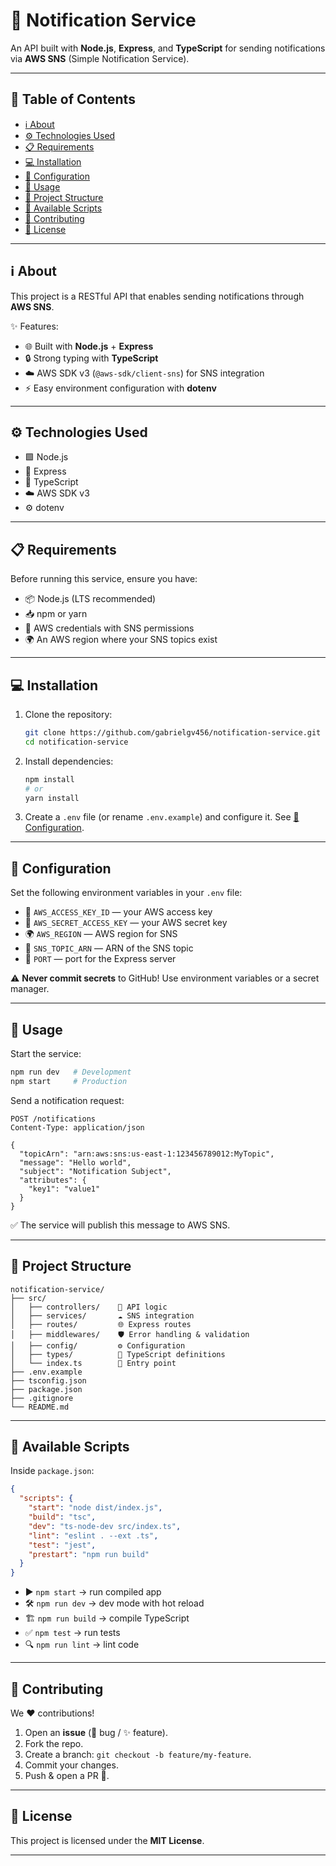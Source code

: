 # 🔔 Notification Service

An API built with **Node.js**, **Express**, and **TypeScript** for sending notifications via **AWS SNS** (Simple Notification Service).

---

## 📑 Table of Contents

- [ℹ️ About](#️-about)  
- [⚙️ Technologies Used](#️-technologies-used)  
- [📋 Requirements](#-requirements)  
- [💻 Installation](#-installation)  
- [🔧 Configuration](#-configuration)  
- [🚀 Usage](#-usage)  
- [📂 Project Structure](#-project-structure)  
- [📜 Available Scripts](#-available-scripts)  
- [🤝 Contributing](#-contributing)  
- [📄 License](#-license)  

---

## ℹ️ About

This project is a RESTful API that enables sending notifications through **AWS SNS**.  

✨ Features:
- 🌐 Built with **Node.js** + **Express**  
- 🔒 Strong typing with **TypeScript**  
- ☁️ AWS SDK v3 (`@aws-sdk/client-sns`) for SNS integration  
- ⚡ Easy environment configuration with **dotenv**  

---

## ⚙️ Technologies Used

- 🟩 Node.js  
- 🚂 Express  
- 📝 TypeScript  
- ☁️ AWS SDK v3  
- ⚙️ dotenv  

---

## 📋 Requirements

Before running this service, ensure you have:

- 📦 Node.js (LTS recommended)  
- 📥 npm or yarn  
- 🔑 AWS credentials with SNS permissions  
- 🌍 An AWS region where your SNS topics exist  

---

## 💻 Installation

1. Clone the repository:

   ```bash
   git clone https://github.com/gabrielgv456/notification-service.git
   cd notification-service
   ```

2. Install dependencies:

   ```bash
   npm install
   # or
   yarn install
   ```

3. Create a `.env` file (or rename `.env.example`) and configure it. See [🔧 Configuration](#-configuration).

---

## 🔧 Configuration

Set the following environment variables in your `.env` file:

- 🔑 `AWS_ACCESS_KEY_ID` — your AWS access key  
- 🔑 `AWS_SECRET_ACCESS_KEY` — your AWS secret key  
- 🌍 `AWS_REGION` — AWS region for SNS  
- 📢 `SNS_TOPIC_ARN` — ARN of the SNS topic  
- 🔌 `PORT` — port for the Express server  

⚠️ **Never commit secrets** to GitHub! Use environment variables or a secret manager.

---

## 🚀 Usage

Start the service:

```bash
npm run dev   # Development
npm start     # Production
```

Send a notification request:

```http
POST /notifications
Content-Type: application/json

{
  "topicArn": "arn:aws:sns:us-east-1:123456789012:MyTopic",
  "message": "Hello world",
  "subject": "Notification Subject",
  "attributes": {
    "key1": "value1"
  }
}
```

✅ The service will publish this message to AWS SNS.

---

## 📂 Project Structure

```
notification-service/
├── src/
│   ├── controllers/    🎯 API logic
│   ├── services/       ☁️ SNS integration
│   ├── routes/         🌐 Express routes
│   ├── middlewares/    🛡️ Error handling & validation
│   ├── config/         ⚙️ Configuration
│   ├── types/          📝 TypeScript definitions
│   └── index.ts        🚀 Entry point
├── .env.example
├── tsconfig.json
├── package.json
├── .gitignore
└── README.md
```

---

## 📜 Available Scripts

Inside `package.json`:

```json
{
  "scripts": {
    "start": "node dist/index.js",
    "build": "tsc",
    "dev": "ts-node-dev src/index.ts",
    "lint": "eslint . --ext .ts",
    "test": "jest",
    "prestart": "npm run build"
  }
}
```

- ▶️ `npm start` → run compiled app  
- 🛠️ `npm run dev` → dev mode with hot reload  
- 🏗️ `npm run build` → compile TypeScript  
- ✅ `npm test` → run tests  
- 🔍 `npm run lint` → lint code  

---

## 🤝 Contributing

We ❤️ contributions!  

1. Open an **issue** (🐛 bug / ✨ feature).  
2. Fork the repo.  
3. Create a branch: `git checkout -b feature/my-feature`.  
4. Commit your changes.  
5. Push & open a PR 🚀.  

---

## 📄 License

This project is licensed under the **MIT License**.  

---

